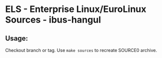 # ELS - Enterprise Linux/EuroLinux Sources - ibus-hangul
 
## Usage:
  Checkout branch or tag. Use `make sources` to recreate  SOURCE0 archive.
